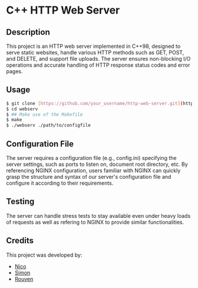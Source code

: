# C++ HTTP Web Server

## Description
This project is an HTTP web server implemented in C++98, designed to serve static websites, handle various HTTP methods such as GET, POST, and DELETE, and support file uploads. The server ensures non-blocking I/O operations and accurate handling of HTTP response status codes and error pages.

## Usage
```bash
$ git clone [https://github.com/your_username/http-web-server.git](https://github.com/qnert/webserv.git)
$ cd webserv
$ ## Make use of the Makefile
$ make
$ ./webserv ./path/to/configfile
```

## Configuration File
The server requires a configuration file (e.g., config.ini) specifying the server settings, such as ports to listen on, document root directory, etc.
By referencing NGINX configuration, users familiar with NGINX can quickly grasp the structure and syntax of our server's configuration file and configure it according to their requirements.

## Testing
The server can handle stress tests to stay available even under heavy loads of requests as well as refering to NGINX to provide similar functionalities.

## Credits
This project was developed by:
- [Nico](https://github.com/njantsch)
- [Simon](https://github.com/qnert)
- [Rouven](https://github.com/Narouv)

